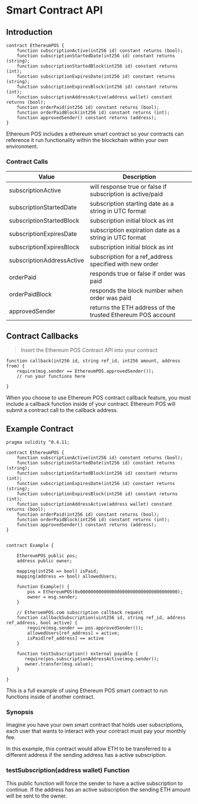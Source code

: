 # Smart Contract API

## Introduction

```shell
contract EthereumPOS {
    function subscriptionActive(int256 id) constant returns (bool);
    function subscriptionStartedDate(int256 id) constant returns (string);
    function subscriptionStartedBlock(int256 id) constant returns (int);
    function subscriptionExpiresDate(int256 id) constant returns (string);
    function subscriptionExpiresBlock(int256 id) constant returns (int);
    function subscriptionAddressActive(address wallet) constant returns (bool);
    function orderPaid(int256 id) constant returns (bool);
    function orderPaidBlock(int256 id) constant returns (int);
    function approvedSender() constant returns (address);
}
```

Ethereum POS includes a ethereum smart contract so your contracts can reference it run functionality 
within the blockchain within your own environment.

### Contract Calls

Value | Description
--------- | -----------
subscriptionActive | will response true or false if subscription is active/paid
subscriptionStartedDate | subscription starting date as a string in UTC format
subscriptionStartedBlock | subscription initial block as int
subscriptionExpiresDate | subscription expiration date as a string in UTC format
subscriptionExpiresBlock | subscription initial block as int
subscriptionAddressActive | subscription for a ref_address specified with new order
orderPaid | responds true or false if order was paid
orderPaidBlock | responds the block number when order was paid
approvedSender | returns the ETH address of the trusted Ethereum POS account


## Contract Callbacks

> Insert the Ethereum POS Contract API into your contract


```shell
function callback(int256 id, string ref_id, int256 amount, address from) {
    require(msg.sender == EthereumPOS.approvedSender());
    // run your functions here
    
}
```


When you choose to use Ethereum POS contract callback feature, you must include a callback 
function inside of your contract. Ethereum POS will submit a contract call to the callback address.



## Example Contract

```shell
pragma solidity ^0.4.11;

contract EthereumPOS {
    function subscriptionActive(int256 id) constant returns (bool);
    function subscriptionStartedDate(int256 id) constant returns (string);
    function subscriptionStartedBlock(int256 id) constant returns (int);
    function subscriptionExpiresDate(int256 id) constant returns (string);
    function subscriptionExpiresBlock(int256 id) constant returns (int);
    function subscriptionAddressActive(address wallet) constant returns (bool);
    function orderPaid(int256 id) constant returns (bool);
    function orderPaidBlock(int256 id) constant returns (int);
    function approvedSender() constant returns (address);
}


contract Example {

    EthereumPOS public pos;
    address public owner;
    
    mapping(int256 => bool) isPaid;
    mapping(address => bool) allowedUsers;

    function Example() {
        pos = EthereumPOS(0x0000000000000000000000000000000000000);
        owner = msg.sender;
    }
    
    // EtheruemPOS.com subscription callback request
    function callbackSubscription(uint256 id, string ref_id, address ref_address, bool active) {
        require(msg.sender == pos.approvedSender());
        allowedUsers[ref_address] = active;
        isPaid[ref_address] == active
    }
    
    function testSubscription() external payable {
       require(pos.subscriptionAddressActive(msg.sender));
       owner.transfer(msg.value);
    }
    
}
```

This is a full example of using Ethereum POS smart contract to run functions inside of another contract.

### Synopsis

Imagine you have your own smart contract that holds user subscriptions, each user that wants to 
interact with your contract must pay your monthly fee. 

In this example, this contract would allow ETH to be transferred to a different address if the sending address 
has a active subscription.


### testSubscription(address wallet) Function

This public function will force the sender to have a active subscription to continue. If the address has an 
active subscription the sending ETH amount will be sent to the owner.


